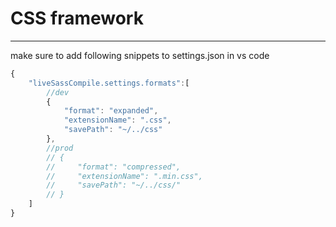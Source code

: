 # CSS framework
---

make sure to add following snippets to settings.json in vs code
```javascript
{
    "liveSassCompile.settings.formats":[
        //dev
        {
            "format": "expanded", 
            "extensionName": ".css",
            "savePath": "~/../css"
        },
        //prod
        // {
        //     "format": "compressed",
        //     "extensionName": ".min.css",
        //     "savePath": "~/../css/"
        // }
    ]
}
```